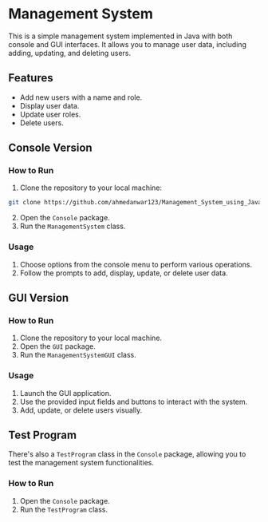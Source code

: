 # Management System

This is a simple management system implemented in Java with both console and GUI interfaces. It allows you to manage user data, including adding, updating, and deleting users.

## Features

- Add new users with a name and role.
- Display user data.
- Update user roles.
- Delete users.

## Console Version

### How to Run

1. Clone the repository to your local machine:
 ```bash
git clone https://github.com/ahmedanwar123/Management_System_using_Java.git
```  
2. Open the `Console` package.
3. Run the `ManagementSystem` class.

### Usage

1. Choose options from the console menu to perform various operations.
2. Follow the prompts to add, display, update, or delete user data.

## GUI Version

### How to Run

1. Clone the repository to your local machine.
2. Open the `GUI` package.
3. Run the `ManagementSystemGUI` class.

### Usage
1. Launch the GUI application.
2. Use the provided input fields and buttons to interact with the system.
3. Add, update, or delete users visually.
## Test Program

There's also a `TestProgram` class in the `Console` package, allowing you to test the management system functionalities.

### How to Run
1. Open the `Console` package.
2. Run the `TestProgram` class.

